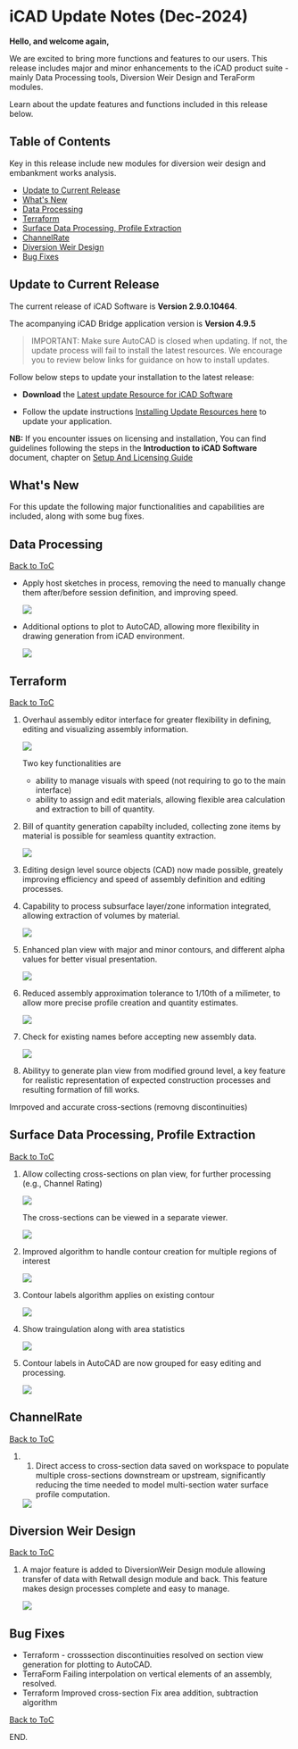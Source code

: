 # iCAD Update Notes (Dec-2024)


**Hello, and welcome again,** 

We are excited to bring more functions and features to our users. This release includes major and minor enhancements to the iCAD product suite - mainly Data Processing tools, Diversion Weir Design and TeraForm modules.

Learn about the update features and functions included in this release below.


## Table of Contents

Key in this release include new modules for diversion weir design and embankment works analysis.

<!--TOC-->
  - [Update to Current Release](#update-to-current-release)
  - [What's New](#whats-new)
  - [Data Processing](#data-processing)
  - [Terraform](#terraform)
  - [Surface Data Processing, Profile Extraction](#surface-data-processing-profile-extraction)
  - [ChannelRate](#channelrate)
  - [Diversion Weir Design](#diversion-weir-design)
  - [Bug Fixes](#bug-fixes)
<!--/TOC-->


## Update to Current Release

The current release of iCAD Software is **Version 2.9.0.10464**. 

The acompanying iCAD Bridge application version is **Version 4.9.5**


> IMPORTANT: Make sure AutoCAD is closed when updating. If not, the update process will fail to install the latest resources. We encourage you to review below links for guidance on how to install updates.

Follow below steps to update your installation to the latest release:


* **Download** the [Latest update Resource for iCAD Software](https://drive.google.com/uc?export=download&id=1mSZVIIXOgk0yGErVAzAHIH8eWm1x0gZ6)


* Follow the update instructions [Installing Update Resources here](SetupAndLicensingGuide/setupguide.md#installing-update-resources) to update your application. 

**NB:** If you encounter issues on licensing and installation, You can find guidelines following the steps in the **Introduction to iCAD Software** document, chapter on [Setup And Licensing Guide](SetupAndLicensingGuide/setupguide.md#installation-and-setup-guide)

## What's New
For this update the following major functionalities and capabilities are included, along with some bug fixes.

## Data Processing
[Back to ToC](#table-of-contents)

- Apply host sketches in process, removing the need to manually change them after/before session definition, and improving speed.

    <img src="./media/Image 2.png">


- Additional options to plot to AutoCAD, allowing more flexibility in drawing generation from iCAD environment.

    <img src="./media/Image 1.png">


## Terraform
[Back to ToC](#table-of-contents)

1. Overhaul assembly editor interface for greater flexibility in defining, editing and visualizing assembly information.

    <img src="./media/Image 14.png">

    Two key functionalities are
    - ability to manage visuals with speed (not requiring to go to the main interface)
    - ability to assign and edit materials, allowing flexible area calculation and extraction to bill of quantity.

2. Bill of quantity generation capabilty included, collecting zone items by material is possible for seamless quantity extraction.

    <img src="./media/Image 15.png">


2. Editing design level source objects (CAD) now made possible, greately improving efficiency and speed of assembly definition and editing processes.


2. Capability to process subsurface layer/zone information integrated, allowing extraction of volumes by material.

    <img src="./media/Image 16.png">

4. Enhanced plan view with major and minor contours, and different alpha values for better visual presentation.

    <img src="./media/Image 17.png">


5. Reduced assembly approximation tolerance to 1/10th of a milimeter, to allow more precise profile creation and quantity estimates.

    
    <img src="./media/Image 18.png">

6. Check for existing names before accepting new assembly data.

    <img src="./media/Image 19.png">
    
7. Abilityy to generate plan view from modified ground level, a key feature for realistic representation of expected construction processes and resulting formation of fill works.


Imrpoved and accurate cross-sections (removng discontinuities)



## Surface Data Processing, Profile Extraction
[Back to ToC](#table-of-contents)

1. Allow collecting cross-sections on plan view, for further processing (e.g., Channel Rating)

    <img src="./media/Image 6.png">

    The cross-sections can be viewed in a separate viewer.

    <img src="./media/Image 7.png">

2. Improved algorithm to handle contour creation for multiple regions of interest

    <img src="./media/Image 10.png">


3. Contour labels algorithm applies on existing contour

   <img src="./media/Image 12.png">

4. Show traingulation along with area statistics

    <img src="./media/Image 11.png">


5. Contour labels in AutoCAD are now grouped for easy editing and processing.

    <img src="./media/Image 13.png">




## ChannelRate
[Back to ToC](#table-of-contents)

1. 1. Direct access to cross-section data saved on workspace to populate multiple cross-sections downstream or upstream, significantly reducing the time needed to model multi-section water surface profile computation.

    <img src="./media/Image 8.png">






## Diversion Weir Design
[Back to ToC](#table-of-contents)

1. A major feature is added to DiversionWeir Design module allowing transfer of data with Retwall design module and back. This feature makes design processes complete and easy to manage.

    <img src="./media/Image 20.png">




## Bug Fixes

- Terraform - crosssection discontinuities resolved on section view generation for plotting to AutoCAD.
- TerraForm Failing interpolation on vertical elements of an assembly, resolved.
- Terraform Improved cross-section Fix area addition, subtraction algorithm



[Back to ToC](#table-of-contents)

END.